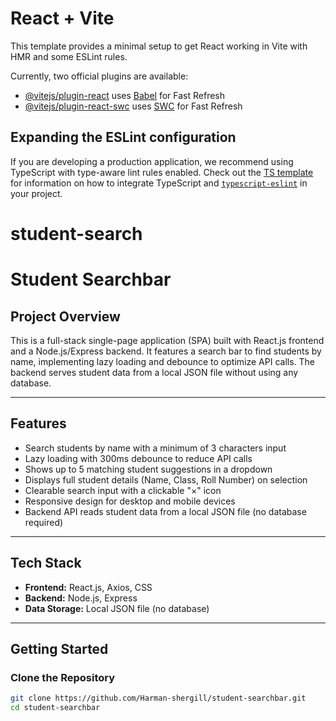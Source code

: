 # React + Vite

This template provides a minimal setup to get React working in Vite with HMR and some ESLint rules.

Currently, two official plugins are available:

- [@vitejs/plugin-react](https://github.com/vitejs/vite-plugin-react/blob/main/packages/plugin-react) uses [Babel](https://babeljs.io/) for Fast Refresh
- [@vitejs/plugin-react-swc](https://github.com/vitejs/vite-plugin-react/blob/main/packages/plugin-react-swc) uses [SWC](https://swc.rs/) for Fast Refresh

## Expanding the ESLint configuration

If you are developing a production application, we recommend using TypeScript with type-aware lint rules enabled. Check out the [TS template](https://github.com/vitejs/vite/tree/main/packages/create-vite/template-react-ts) for information on how to integrate TypeScript and [`typescript-eslint`](https://typescript-eslint.io) in your project.
# student-search
# Student Searchbar

## Project Overview  
This is a full-stack single-page application (SPA) built with React.js frontend and a Node.js/Express backend. It features a search bar to find students by name, implementing lazy loading and debounce to optimize API calls. The backend serves student data from a local JSON file without using any database.

---

## Features  
- Search students by name with a minimum of 3 characters input  
- Lazy loading with 300ms debounce to reduce API calls  
- Shows up to 5 matching student suggestions in a dropdown  
- Displays full student details (Name, Class, Roll Number) on selection  
- Clearable search input with a clickable "×" icon  
- Responsive design for desktop and mobile devices  
- Backend API reads student data from a local JSON file (no database required)

---

## Tech Stack

- **Frontend:** React.js, Axios, CSS  
- **Backend:** Node.js, Express  
- **Data Storage:** Local JSON file (no database)  

---

## Getting Started

### Clone the Repository

```bash
git clone https://github.com/Harman-shergill/student-searchbar.git
cd student-searchbar
